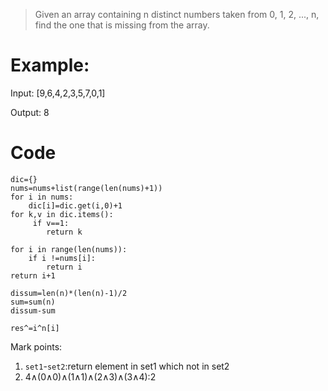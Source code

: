 > Given an array containing n distinct numbers taken from 0, 1, 2, ..., n, find the one that is missing from the array.

# Example:
Input: [9,6,4,2,3,5,7,0,1]

Output: 8

# Code
```
dic={}
nums=nums+list(range(len(nums)+1))
for i in nums:
    dic[i]=dic.get(i,0)+1
for k,v in dic.items():
     if v==1:
        return k
```

```
for i in range(len(nums)):
    if i !=nums[i]:
        return i
return i+1
```
```
dissum=len(n)*(len(n)-1)/2
sum=sum(n)
dissum-sum
```
```
res^=i^n[i]
```

Mark points:
1. `set1`-`set2`:return element in set1 which not in set2
2. 4∧(0∧0)∧(1∧1)∧(2∧3)∧(3∧4):2

